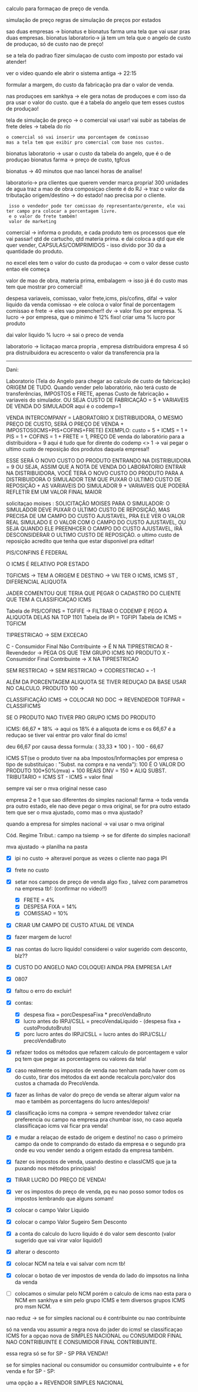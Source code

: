 calculo para formaçao de preço de venda.

simulação de preço
	regras de simulação de preços por estados

sao duas empresas -> bionatus e bionatus farma
	uma tela que vai usar pras duas empresas.
	bionatus laboratorio-> já tem um tela que o angelo de custo de produçao, só de custo nao de preço!

se a tela do padrao fizer simulaçao de custo com imposto por estado vai atender!

ver o video quando ele abrir o sistema antiga -> 22:15

formular a margem, do custo da fabricação pra dar o valor de venda.

nas produçoes em sankhya -> ele gera notas de produçoes e com isso da pra usar o valor do custo. que é a tabela do angelo que tem esses custos de produçao!

tela de simulação de preço -> o comercial vai usar!
vai subir as tabelas de frete deles -> tabela do rio

	o comercial só vai inserir uma porcentagem de comissao
	mas a tela tem que exibir pro comercial com base nos custos.

bionatus laboratorio -> usar o custo da tabela do angelo, que é o de produçao
bionatus farma -> preço de custo, tgfcus

bionatus -> 40 minutos que nao lancei horas de analise!


laboratorio-> pra clientes que querem vender marca propria!
	300 unidades de agua
	traz a mao de obra
	composiçao
	cliente é do RJ -> traz o valor da tributação
	origem/destino -> do estado! nao precisa por o cliente.

	 isso o vendedor pode ter comissao do representante/gerente, ele vai ter campo pra colocar a porcentagem livre.
	 e o valor do frete também!
	 valor de marketing

comercial -> informa o produto, e cada produto tem os processos que ele vai passar! qtd de cartucho, qtd materia prima. e dai coloca a qtd que ele quer vender, CAPSULAS/COMPRIMIDOS - isso divido por 30 da a quantidade do produto.

no excel eles tem o valor do custo da produçao -> com o valor desse custo entao ele começa

valor de mao de obra, materia prima, embalagem -> isso já é do custo mas tem que mostrar pro comercial!

despesa variaveis, comissao, valor frete,icms, pis/cofins, difal -> valor liquido da venda
comissao -> ele coloca o valor final de porcentagem
comissao e frete -> eles vao preencher!!
dv -> valor fixo por empresa.
% lucro -> por empresa, que o minimo é 12% fixo!
criar uma % lucro por produto


dai valor liquido % lucro -> sai o preco de venda


laboratorio -> licitaçao marca propria , empresa distribuidora empresa 4 
só pra distruibuidora eu acrescento o valor da transferencia pra la


---
Dani:

Laboratorio (Tela do Angelo para chegar ao calculo de custo de fabricação) ORIGEM DE TUDO.
Quando vender pelo laboratório, não terá custo de transferências, IMPOSTOS e FRETE, apenas Custo de fabricação + variaveis do simulador.
OU SEJA CUSTO DE FABRICAÇÃO = 5 + VARIAVEIS DE VENDA DO SIMULADOR
aqui é o codemp=1


VENDA INTERCOMPANY = LABORATORIO X DISTRIBUIDORA, O MESMO PREÇO DE CUSTO, SERÁ O PREÇO DE VENDA + IMPOSTOS(ICMS+PIS+COFINS+FRETE)
EXEMPLO: custo = 5 + ICMS = 1 + PIS = 1 + COFINS = 1 + FRETE = 1, PREÇO DE venda do laboratório para a distribuidora = 9 
aqui é tudo que for dirente do codemp <> 1 -> vai pegar o ultimo custo de reposição dos produtos daquela empresa!!

ESSE SERÁ O NOVO CUSTO DO PRODUTO ENTRANDO NA DISTRIBUIDORA = 9
OU SEJA, ASSIM QUE A NOTA DE VENDA DO LABORATORIO ENTRAR NA DISTRIBUIDORA, VOCÊ TERÁ O NOVO CUSTO DO PRODUTO PARA A DISTRIBUIDORA
O SIMULADOR TEM QUE PUXAR O ULTIMO CUSTO DE REPOSIÇÃO + AS VARIAVEIS DO SIMULADOR
9 + VARIAVEIS QUE PODERÁ REFLETIR EM UM VALOR FINAL MAIOR



solicitaçao moises :
SOLICITAÇÃO MOISES PARA O SIMULADOR:
O SIMULADOR DEVE PUXAR O ULTIMO CUSTO DE REPOSIÇÃO, MAS PRECISA DE UM CAMPO DO CUSTO AJUSTAVEL, PRA ELE VER O VALOR REAL SIMULADO E O VALOR COM O CAMPO DO CUSTO AJUSTAVEL,
OU SEJA QUANDO ELE PREENHCER O CAMPO DO CUSTO AJUSTAVEL, IRÁ DESCONSIDERAR O ULTIMO CUSTO DE REPOSIÇÃO.
o ultimo custo de reposição acredito que tenha que estar disponivel pra editar!

PIS/CONFINS É FEDERAL

O ICMS É RELATIVO POR ESTADO

TGFICMS -> TEM A ORIGEM E DESTINO -> VAI TER O ICMS, ICMS ST , DIFERENCIAL ALIQUOTA

JADER COMENTOU QUE TERIA QUE PEGAR O CADASTRO DO CLIENTE QUE TEM A CLASSIFICAÇAO ICMS

Tabela de PIS/COFINS = TGFIFE -> FILTRAR O CODEMP E PEGO A ALIQUOTA DELAS NA TOP 1101
Tabela de IPI = TGFIPI
Tabela de ICMS = TGFICM

TIPRESTRICAO -> SEM EXCECAO

 C - Consumidor Final Não Contribuinte -> É N NA TIPRESTRICAO
R - Revendedor -> PEGA OS QUE TEM GRUPO ICMS NO PRODUTO
X - Consumidor Final Contribuinte -> X NA TIPRESTRICAO

SEM RESTRICAO -> SEM RESTRICAO -> CODRESTRICAO = -1

ALÉM DA PORCENTAGEM ALIQUOTA SE TIVER REDUÇAO DA BASE USAR NO CALCULO.
PRODUTO 100 ->


CLASSIFICAÇÃO ICMS -> COLOCAR NO DOC -> REVENDEDOR
TGFPAR = CLASSIFICMS

SE O PRODUTO NAO TIVER PRO GRUPO ICMS DO PRODUTO

ICMS:
66,67 * 18% -> aqui os 18% é a aliquota de icms e os 66,67 é a reduçao se tiver vai entrar pro valor final do icms!

deu 66,67 por causa dessa formula:  ( 33,33 * 100 ) - 100 - 66,67

ICMS ST(se o produto tiver na aba Impostos/Informações por empresa o tipo de substituiçao : "Subst. na compra  e na venda"):
100 É O VALOR DO PRODUTO
 100*50%(mva) + 100 REAIS DNV = 150 * ALIQ SUBST. TRIBUTARIO = ICMS ST - ICMS = valor final

sempre vai ser o mva original nesse caso

empresa 2 e 1 que sao diferentes do simples nacional! farma -> toda venda pra outro estado, ele nao deve pegar o mva original, se for pra outro estado tem que ser o mva ajustado, como mas o mva ajustado?

quando a empresa for simples nacional -> vai usar o mva original

Cód. Regime Tribut.: campo na tsiemp -> se for difente do simples nacional!

mva ajustado -> planilha na pasta


- [x] ipi no custo -> alteravel porque as vezes o cliente nao paga IPI
- [x] frete no custo
- [x] setar nos campos de preço de venda algo fixo , talvez com parametros na empresa tb!: (confirmar no video!!)
	- [x] FRETE = 4%
	- [x] DESPESA FIXA = 14%
	- [x] COMISSAO = 10%
- [x] CRIAR UM CAMPO DE CUSTO ATUAL DE VENDA
- [x] fazer margem de lucro!
- [x] nas contas do lucro liquido! considerei o valor sugerido com desconto, blz??
- [x] CUSTO DO ANGELO NAO COLOQUEI AINDA PRA EMPRESA LA!f
- [x] 0807
- [x] faltou o erro do excluir!
- [x] contas:
	- [x] despesa fixa = porcDespesaFixa * precoVendaBruto
	- [x] lucro antes do IRPJ/CSLL = precoVendaLiquido - (despesa fixa + custoProdutoBruto)
	- [x] porc  lucro antes do IRPJ/CSLL =  lucro antes do IRPJ/CSLL/ precoVendaBruto
- [x] refazer todos os métodos que refazem calculo de porcentagem e valor pq tem que pegar as porcentagens ou valores da tela!
- [x] caso realmente os impostos de venda nao tenham nada haver com os do custo, tirar dos métodos da ext aonde recalcula porc/valor dos custos a chamada do PrecoVenda.
- [x] fazer as linhas de valor do preço de venda se alterar algum valor na mao e também as porcentagens do lucro antes/depois!
- [x] classificação icms na compra -> sempre revendedor talvez criar preferencia ou campo na empresa pra chumbar isso, no caso aquela classificaçao icms vai ficar pra venda!
- [x] e mudar a relaçao de estado de origem e destino! no caso o primeiro campo da onde to comprando do estado da empresa e o segundo pra onde eu vou vender sendo a origem estado da empresa também.
- [x] fazer os impostos de venda, usando destino e classICMS que ja ta puxando nos métodos principais!
- [x] TIRAR LUCRO DO PREÇO DE VENDA!
- [x] ver os impostos do preço de venda, pq eu nao posso somor todos os impostos lembrando que alguns somam!
- [x] colocar o campo Valor Liquido
- [x] colocar o campo Valor Sugeiro Sem Desconto
- [x] a conta do calculo do lucro liquido é do valor sem desconto (valor sugerido que vai virar valor liquido!)
- [x] alterar o desconto
- [x] colocar NCM na tela e vai salvar com ncm tb!
- [x] colocar o botao de ver impostos de venda do lado do impsotos na linha da venda
- [ ] colocamos o simular pelo NCM porém o calculo de icms nao esta para o NCM em sankhya e sim pelo grupo ICMS e tem diversos grupos ICMS pro msm NCM.


nao reduz -> se for simples nacional ou é contribuinte ou nao contribuinte


só na venda vou assumir a regra nova do jader do icms! se classificaçao ICMS for a opçao nova de SIMPLES NACIONAL ou CONSUMIDOR FINAL NAO CONTRIBUINTE E CONSUMIDOR FINAL CONTRIBUINTE.

essa regra só se for SP - SP PRA VENDA!!


se for simples nacional ou consumidor ou consumidor contruibuinte + e for venda e for SP - SP:

uma opção a +
REVENDOR SIMPLES NACIONAL